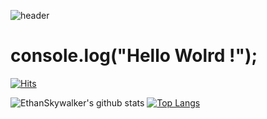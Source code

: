 

![header](https://capsule-render.vercel.app/api?type=waving&color=bfff00&height=300&section=header&text=Young%20Skywalker&fontColor=000000&fontSize=60)


# console.log("Hello Wolrd !");


[![Hits](https://hits.seeyoufarm.com/api/count/incr/badge.svg?url=https%3A%2F%2Fgithub.com%2FEthanSkywalker%2Fhit-counter&count_bg=%2379C83D&title_bg=%23555555&icon=&icon_color=%23E7E7E7&title=hits&edge_flat=false)](https://hits.seeyoufarm.com)

![EthanSkywalker's github stats](https://github-readme-stats.vercel.app/api?username=EthanSkywalker&show_icons=true)
[![Top Langs](https://github-readme-stats.vercel.app/api/top-langs/?username=EthanSkywalker)](https://github.com/EthanSkywalker/github-readme-stats)
